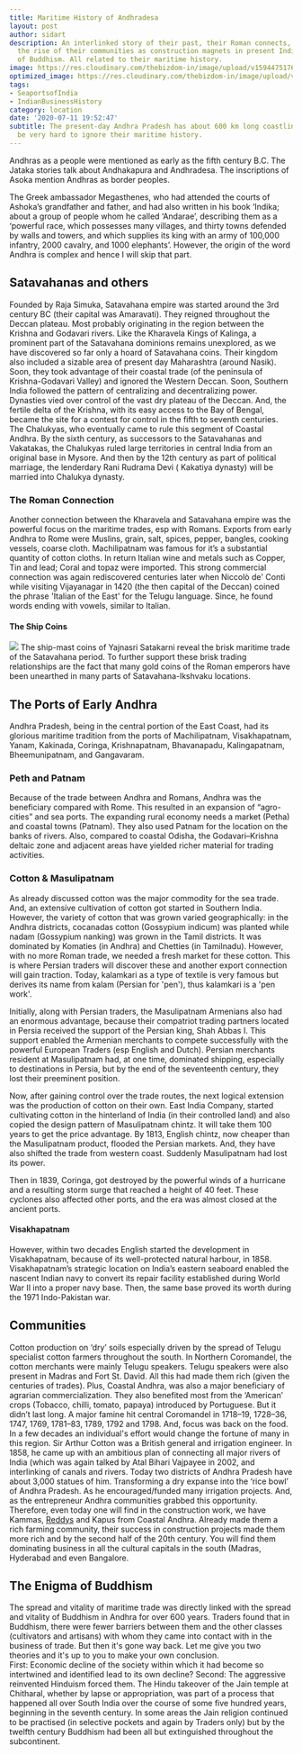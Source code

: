 ```yaml
---
title: Maritime History of Andhradesa
layout: post
author: sidart
description: An interlinked story of their past, their Roman connects, Kalamkari,
  the rise of their communities as construction magnets in present India and the enigma
  of Buddhism. All related to their maritime history.
image: https://res.cloudinary.com/thebizdom-in/image/upload/v1594475176/Andhra_r1a52e.png
optimized_image: https://res.cloudinary.com/thebizdom-in/image/upload/v1594475176/Andhra_r1a52e.png
tags:
- SeaportsofIndia
- IndianBusinessHistory
category: location
date: '2020-07-11 19:52:47'
subtitle: The present-day Andhra Pradesh has about 600 km long coastline and it would
  be very hard to ignore their maritime history.
---
```


Andhras as a people were mentioned as early as the fifth century B.C. The Jataka stories talk about Andhakapura and Andhradesa. The inscriptions of Asoka mention Andhras as border peoples.  

The Greek ambassador Megasthenes, who had attended the courts of Ashoka’s grandfather and father, and had also written in his book ‘Indika; about a group of people whom he called ‘Andarae’, describing them as a ‘powerful race, which possesses many villages, and thirty towns defended by walls and towers, and which supplies its king with an army of 100,000 infantry, 2000 cavalry, and 1000 elephants’. 
However, the origin of the word Andhra is complex and hence I will skip that part. 

## Satavahanas and others
Founded by Raja Simuka, Satavahana empire was started around the 3rd century BC (their capital was Amaravati). They reigned throughout the Deccan plateau. Most probably originating in the region between the Krishna and Godavari rivers. 
Like the Kharavela Kings of Kalinga, a prominent part of the Satavahana dominions remains unexplored, as we have discovered so far only a hoard of Satavahana coins. Their kingdom also included a sizable area of present day Maharashtra (around Nasik). Soon, they took advantage of their coastal trade (of the peninsula of Krishna-Godavari Valley) and ignored the Western Deccan.
Soon, Southern India followed the pattern of centralizing and decentralizing power. Dynasties vied over control of the vast dry plateau of the Deccan. 
And, the fertile delta of the Krishna, with its easy access to the Bay of Bengal, became the site for a contest for control in the fifth to seventh centuries. The Chalukyas, who eventually came to rule this segment of Coastal Andhra.
By the sixth century, as successors to the Satavahanas and Vakatakas, the Chalukyas ruled large territories in central India from an original base in Mysore. And then by the 12th century as part of political marriage, the lenderdary Rani Rudrama Devi ( Kakatiya dynasty) will be married into Chalukya dynasty.

### The Roman Connection 
Another connection between the Kharavela and Satavahana empire was the powerful focus on the maritime trades, esp with Romans. 
Exports from early Andhra to Rome were Muslins, grain, salt, spices, pepper, bangles, cooking vessels, coarse cloth. Machilipatnam was famous for it’s a substantial quantity of cotton cloths.  In return Italian wine and metals such as Copper, Tin and lead; Coral and topaz were imported. This strong commercial connection was again rediscovered centuries later when Niccolò de' Conti while visiting Vijayanagar in 1420 (the then capital of the Deccan) coined the phrase 'Italian of the East' for the Telugu language. Since, he found words ending with vowels, similar to Italian.

#### The Ship Coins
![](https://www.mintageworld.com/blog/wp-content/uploads/2018/03/2-1.jpg)
The ship-mast coins of Yajnasri Satakarni reveal the brisk maritime trade of the Satavahana period. To further support these brisk trading relationships are the fact that many gold coins of the Roman emperors have been unearthed in many parts of Satavahana-lkshvaku locations.


## The Ports of Early Andhra
Andhra Pradesh, being in the central portion of the East Coast, had its glorious maritime tradition from the ports of Machilipatnam, Visakhapatnam, Yanam, Kakinada, Coringa, Krishnapatnam, Bhavanapadu, Kalingapatnam, Bheemunipatnam, and Gangavaram.
### Peth and Patnam
Because of the trade between Andhra and Romans, Andhra was the beneficiary compared with Rome. This resulted in an expansion of “agro-cities” and sea ports. The expanding rural economy needs a market (Petha) and coastal towns (Patnam). They also used Patnam for the location on the banks of rivers.
Also, compared to coastal Odisha, the Godavari–Krishna deltaic zone and adjacent areas have yielded richer material for trading activities.  
### Cotton & Masulipatnam 
As already discussed cotton was the major commodity for the sea trade. And, an extensive cultivation of cotton got started in Southern India. However, the variety of cotton that was grown varied geographically: in the Andhra districts, cocanadas cotton (Gossypium indicum) was planted while nadam (Gossypium nanking) was grown in the Tamil districts. It was dominated by Komaties (in Andhra) and Chetties (in Tamilnadu).
However, with no more Roman trade, we needed a fresh market for these cotton. This is where Persian traders will discover these and another export connection will gain traction. Today, kalamkari as a type of textile is very famous but derives its name from kalam (Persian for 'pen'), thus kalamkari is a 'pen work'. 

Initially, along with Persian traders, the Masulipatnam Armenians also had an enormous advantage, because their compatriot trading partners located in Persia received the support of the Persian king, Shah Abbas I. This support enabled the Armenian merchants to compete successfully with the powerful European Traders (esp English and Dutch).  Persian merchants resident at Masulipatnam had, at one time, dominated shipping, especially to destinations in Persia, but by the end of the seventeenth century, they lost their preeminent position.  

Now, after gaining control over the trade routes, the next logical extension was the production of cotton on their own. East India Company, started cultivating cotton in the hinterland of India (in their controlled land) and also copied the design pattern of Masulipatnam chintz. It will take them 100 years to get the price advantage. By 1813, English chintz, now cheaper than the Masulipatnam product, flooded the Persian markets. And, they have also shifted the trade from western coast. 
Suddenly Masulipatnam had lost its power. 

Then in 1839, Coringa, got destroyed by the powerful winds of a hurricane and a resulting storm surge that reached a height of 40 feet. These cyclones also affected other ports, and the era was almost closed at the ancient ports. 

#### Visakhapatnam
However, within two decades English started the development in Visakhapatnam, because of its well-protected natural harbour, in 1858. Visakhapatnam’s strategic location on India’s eastern seaboard enabled the nascent Indian navy to convert its repair facility established during World War II into a proper navy base. Then, the same base proved its worth during the 1971 Indo-Pakistan war. 

## Communities 
Cotton production on ‘dry’ soils especially driven by the spread of Telugu specialist cotton farmers throughout the south. In Northern Coromandel, the cotton merchants were mainly Telugu speakers. Telugu speakers were also present in Madras and Fort St. David. All this had made them rich (given the centuries of trades). Plus, Coastal Andhra, was also a major beneficiary of agrarian commercialization. 
They also benefited most from the ‘American’ crops (Tobacco, chilli, tomato, papaya) introduced by Portuguese. But it didn’t last long. 
A major famine hit central Coromandel in 1718–19, 1728–36, 1747, 1769, 1781–83, 1789, 1792 and 1798. And, focus was back on the food. In a few decades an individual's effort would change the fortune of many in this region. 
Sir Arthur Cotton was a British general and irrigation engineer. In 1858, he came up with an ambitious plan of connecting all major rivers of India (which was again talked by Atal Bihari Vajpayee in 2002, and interlinking of canals and rivers. Today two districts of Andhra Pradesh have about 3,000 statues of him. Transforming a dry expanse into the ‘rice bowl’ of Andhra Pradesh.
As he encouraged/funded many irrigation projects. And, as the entrepreneur Andhra communities grabbed this opportunity. Therefore, even today one will find in the construction work, we have Kammas, [Reddys](https://www.thebizdom.in/how-well-do-you-know-about-the-origins-of-some-indian-occupational-surnames/) and Kapus from Coastal Andhra.
Already made them a rich farming community, their success in construction projects made them more rich and by the second half of the 20th century. You will find them dominating business in all the cultural capitals in the south (Madras, Hyderabad and even Bangalore.

## The Enigma of Buddhism
The spread and vitality of maritime trade was directly linked with the spread and vitality of Buddhism in Andhra for over 600 years. Traders found that in Buddhism, there were fewer barriers between them and the other classes (cultivators and artisans) with whom they came into contact with in the business of trade. But then it's gone way back. Let me give you two theories and it's up to you to make your own conclusion.  
First: Economic decline of the society within which it had become so intertwined and identified lead to its own decline?
Second: The aggressive reinvented Hinduism forced them. The Hindu takeover of the Jain temple at Chitharal, whether by lapse or appropriation, was part of a process that happened all over South India over the course of some five hundred years, beginning in the seventh century. In some areas the Jain religion continued to be practised (in selective pockets and again by Traders only) but by the twelfth century Buddhism had been all but extinguished throughout the subcontinent.
